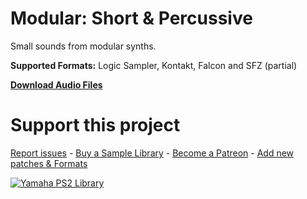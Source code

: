 # Modular: Short & Percussive
 
Small sounds from modular synths.

**Supported Formats:** Logic Sampler, Kontakt, Falcon and SFZ (partial)

**[Download Audio Files](https://github.com/publicsamples/Modular-Short-Percussive/releases/tag/1.0)**

# Support this project

[Report issues](/issues) - [Buy a Sample Library](https://gumroad.com/modularsamples) - [Become a Patreon](https://www.patreon.com/modularsamples) - [Add new patches & Formats](/pulls)

[
![Yamaha PS2 Library](https://www.modularsamples.com/samples/product/yamaha-ps2/ps2small.png)
](https://www.modularsamples.com/samples/product/yamaha-ps2/)
